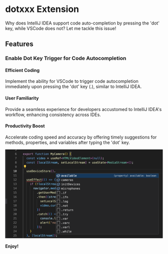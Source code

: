 # dotxxx Extension

Why does IntelliJ IDEA support code auto-completion by pressing the 'dot' key, while VSCode does not? Let me tackle this issue!

## Features

### Enable Dot Key Trigger for Code Autocompletion

#### Efficient Coding

Implement the ability for VSCode to trigger code autocompletion immediately upon pressing the 'dot' key (.), similar to IntelliJ IDEA.

#### User Familiarity

Provide a seamless experience for developers accustomed to IntelliJ IDEA's workflow, enhancing consistency across IDEs.

#### Productivity Boost

Accelerate coding speed and accuracy by offering timely suggestions for methods, properties, and variables after typing the 'dot' key.

![feature X](images/feature.png)

**Enjoy!**
